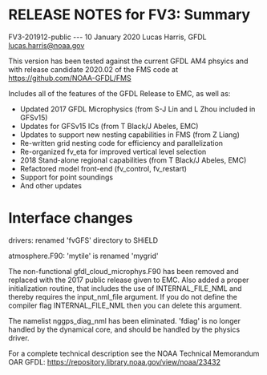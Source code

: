 # RELEASE NOTES for FV3: Summary

FV3-201912-public --- 10 January 2020
Lucas Harris, GFDL <lucas.harris@noaa.gov>

This version has been tested against the current GFDL AM4 phsyics
and with release candidate 2020.02 of the FMS code at https://github.com/NOAA-GFDL/FMS

Includes all of the features of the GFDL Release to EMC, as well as:

- Updated 2017 GFDL Microphysics (from S-J Lin and L Zhou included in GFSv15)
- Updates for GFSv15 ICs (from T Black/J Abeles, EMC)
- Updates to support new nesting capabilities in FMS (from Z Liang)
- Re-written grid nesting code for efficiency and parallelization
- Re-organized fv_eta for improved vertical level selection
- 2018 Stand-alone regional capabilities (from T Black/J Abeles, EMC)
- Refactored model front-end (fv_control, fv_restart)
- Support for point soundings
- And other updates

# Interface changes

drivers: renamed 'fvGFS' directory to SHiELD

atmosphere.F90: 'mytile' is renamed 'mygrid'

The non-functional gfdl_cloud_microphys.F90 has been removed and replaced with the 2017 public release given to EMC. Also added a proper initialization routine, that includes the use of INTERNAL_FILE_NML and thereby requires the input_nml_file argument. If you do not define the compiler flag INTERNAL_FILE_NML then you can delete this argument.

The namelist nggps_diag_nml has been eliminated. 'fdiag' is no longer handled by the dynamical core, and should be handled by the physics driver.

For a complete technical description see the NOAA Technical Memorandum OAR GFDL: https://repository.library.noaa.gov/view/noaa/23432
